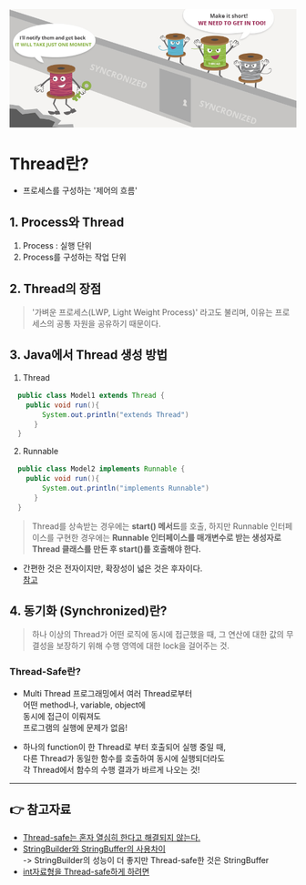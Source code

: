 ![Alt text](image_/thread_1.png)

# Thread란?

- 프로세스를 구성하는 '제어의 흐름'

## 1. Process와 Thread

1. Process : 실행 단위
2. Process를 구성하는 작업 단위

## 2. Thread의 장점

> '가벼운 프로세스(LWP, Light Weight Process)' 라고도 불리며, 이유는 프로세스의 공통 자원을 공유하기 때문이다.

## 3. Java에서 Thread 생성 방법

1. Thread

```java
  public class Model1 extends Thread {
    public void run(){
        System.out.println("extends Thread")
      }
  }
```

2. Runnable

```java
  public class Model2 implements Runnable {
    public void run(){
        System.out.println("implements Runnable")
      }
  }
```

> Thread를 상속받는 경우에는 **start() 메서드**를 호출, 하지만 Runnable 인터페이스를 구현한 경우에는 **Runnable 인터페이스를 매개변수로 받는 생성자로 Thread 클래스를 만든 후 start()를 호출해야 한다.**

- 간편한 것은 전자이지만, 확장성이 넓은 것은 후자이다.  
  [참고](https://aileen93.tistory.com/105)

## 4. 동기화 (Synchronized)란?

> 하나 이상의 Thread가 어떤 로직에 동시에 접근했을 때, 그 연산에 대한 값의 무결성을 보장하기 위해 수행 영역에 대한 lock을 걸어주는 것.

### Thread-Safe란?

- Multi Thread 프로그래밍에서 여러 Thread로부터  
  어떤 method나, variable, object에  
  동시에 접근이 이뤄져도  
  프로그램의 실행에 문제가 없음!

- 하나의 function이 한 Thread로 부터 호출되어 실행 중일 때,  
  다른 Thread가 동일한 함수를 호출하여 동시에 실행되더라도  
  각 Thread에서 함수의 수행 결과가 바르게 나오는 것!

<hr>

## 👉 참고자료

- [Thread-safe는 혼자 열심히 한다고 해결되지 않는다.](https://jeong-pro.tistory.com/227)
- [StringBuilder와 StringBuffer의 사용차이](https://jeong-pro.tistory.com/85)  
  -> StringBuilder의 성능이 더 좋지만 Thread-safe한 것은 StringBuffer
- [int자료형을 Thread-safe하게 하려면](https://codechacha.com/ko/java-atomic-integer/)
